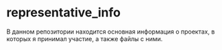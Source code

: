 # representative_info
В данном репозитории находится основная информация о проектах, в которых я принимал участие, а также файлы с ними.
